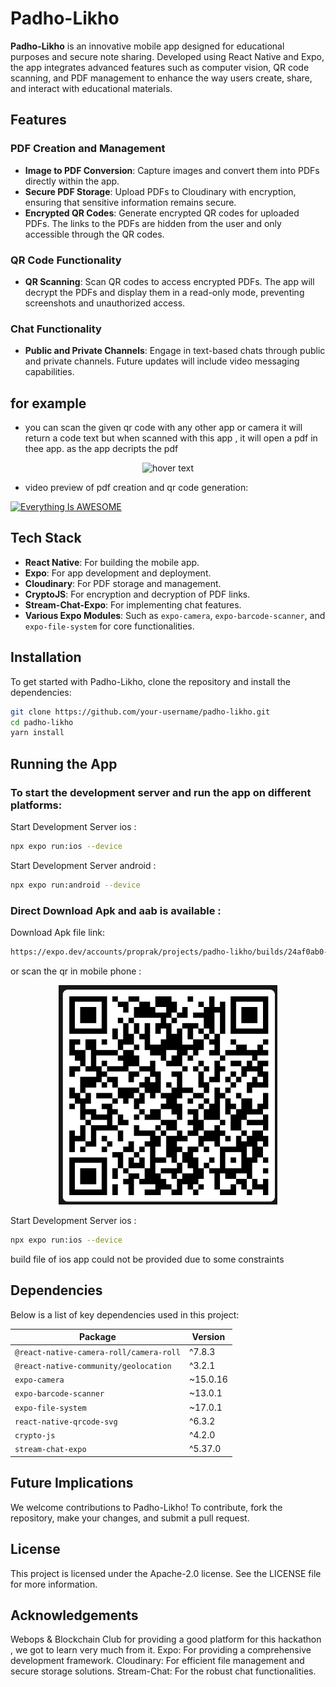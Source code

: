 # Padho-Likho

**Padho-Likho** is an innovative mobile app designed for educational purposes and secure note sharing. Developed using React Native and Expo, the app integrates advanced features such as computer vision, QR code scanning, and PDF management to enhance the way users create, share, and interact with educational materials.

## Features

### PDF Creation and Management
- **Image to PDF Conversion**: Capture images and convert them into PDFs directly within the app.
- **Secure PDF Storage**: Upload PDFs to Cloudinary with encryption, ensuring that sensitive information remains secure.
- **Encrypted QR Codes**: Generate encrypted QR codes for uploaded PDFs. The links to the PDFs are hidden from the user and only accessible through the QR codes.



### QR Code Functionality
- **QR Scanning**: Scan QR codes to access encrypted PDFs. The app will decrypt the PDFs and display them in a read-only mode, preventing screenshots and unauthorized access.

### Chat Functionality
- **Public and Private Channels**: Engage in text-based chats through public and private channels. Future updates will include video messaging capabilities.


## for example
- you can scan the given qr code with any other app or camera it will return a code text but when scanned with this app , it will open a pdf in thee app.
as the app decripts the pdf
<p align="center">
  <img src="./images/temphack1.png" width="350" title="hover text">
</p>

- video preview of pdf creation and qr code generation:


[![Everything Is AWESOME](https://img.youtube.com/vi/Jj0kmasN5K0/0.jpg)](https://www.youtube.com/watch?v=Jj0kmasN5K0)


## Tech Stack

- **React Native**: For building the mobile app.
- **Expo**: For app development and deployment.
- **Cloudinary**: For PDF storage and management.
- **CryptoJS**: For encryption and decryption of PDF links.
- **Stream-Chat-Expo**: For implementing chat features.
- **Various Expo Modules**: Such as `expo-camera`, `expo-barcode-scanner`, and `expo-file-system` for core functionalities.

## Installation

To get started with Padho-Likho, clone the repository and install the dependencies:

```bash
git clone https://github.com/your-username/padho-likho.git
cd padho-likho
yarn install
```
## Running the App
### To start the development server and run the app on different platforms:

Start Development Server ios : 
```bash
npx expo run:ios --device
```
Start Development Server android : 
```bash
npx expo run:android --device
```
### Direct Download Apk and aab is available :
Download Apk file link: 
```bash
https://expo.dev/accounts/proprak/projects/padho-likho/builds/24af0ab0-5868-4a2b-9058-94db58beb537
```
or scan the qr in mobile phone :

<p align="center">
  <img src="./images/qrdownload.png" width="350" title="hover text">
</p>


Start Development Server ios : 
```bash
npx expo run:ios --device
```
build file of ios app could not be provided due to some constraints

## Dependencies

Below is a list of key dependencies used in this project:

| **Package**                            | **Version** |
|----------------------------------------|-------------|
| `@react-native-camera-roll/camera-roll` | ^7.8.3      |
| `@react-native-community/geolocation`   | ^3.2.1      |
| `expo-camera`                          | ~15.0.16    |
| `expo-barcode-scanner`                 | ~13.0.1     |
| `expo-file-system`                     | ~17.0.1     |
| `react-native-qrcode-svg`              | ^6.3.2      |
| `crypto-js`                            | ^4.2.0      |
| `stream-chat-expo`                     | ^5.37.0     |

## Future Implications
We welcome contributions to Padho-Likho! To contribute, fork the repository, make your changes, and submit a pull request.

## License
This project is licensed under the Apache-2.0 license. See the LICENSE file for more information.

## Acknowledgements
Webops & Blockchain Club for providing a good platform for this hackathon , we got to learn very much from it.
Expo: For providing a comprehensive development framework.
Cloudinary: For efficient file management and secure storage solutions.
Stream-Chat: For the robust chat functionalities.
